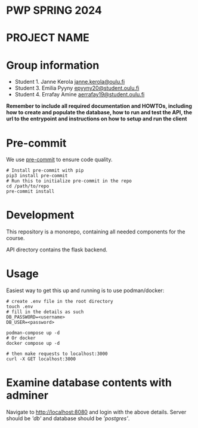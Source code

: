 # PWP SPRING 2024

# PROJECT NAME

# Group information

- Student 1. Janne Kerola janne.kerola@oulu.fi
- Student 3. Emilia Pyyny epyyny20@student.oulu.fi
- Student 4. Errafay Amine aerrafay19@student.oulu.fi

**Remember to include all required documentation and HOWTOs, including how to create and populate the database, how to run and test the API, the url to the entrypoint and instructions on how to setup and run the client**

# Pre-commit

We use [pre-commit](https://pre-commit.com) to ensure code quality.

```shell
# Install pre-commit with pip
pip3 install pre-commit
# Run this to initialize pre-commit in the repo
cd /path/to/repo
pre-commit install
```

# Development

This repository is a monorepo, containing all needed components for the course.

API directory contains the flask backend.

# Usage

Easiest way to get this up and running is to use podman/docker:

```shell
# create .env file in the root directory
touch .env
# fill in the details as such
DB_PASSWORD=<username>
DB_USER=<password>

podman-compose up -d
# Or docker
docker compose up -d

# then make requests to localhost:3000
curl -X GET localhost:3000
```

# Examine database contents with adminer

Navigate to [http://localhost:8080](http://localhost:8080) and login with the above details. Server should be _'db'_ and database should be _'postgres'_.
